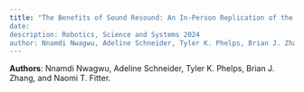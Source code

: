 ```yaml
---
title: "The Benefits of Sound Resound: An In-Person Replication of the Ability of Character-Like Robot Sound to Improve Perceived Social Warmth” 
date: 
description: Robotics, Science and Systems 2024 
author: Nnamdi Nwagwu, Adeline Schneider, Tyler K. Phelps, Brian J. Zhang, and Naomi T. Fitter.
---
```


**Authors**: Nnamdi Nwagwu, Adeline Schneider, Tyler K. Phelps, Brian J. Zhang, and Naomi T. Fitter.
